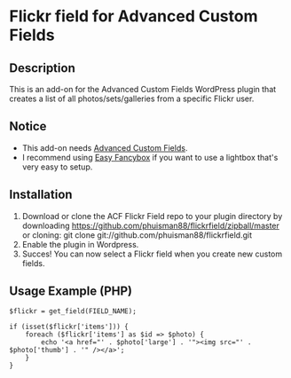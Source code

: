 Flickr field for Advanced Custom Fields
=============

## Description

This is an add-on for the Advanced Custom Fields WordPress plugin that creates a list of all photos/sets/galleries from a specific Flickr user.

## Notice

- This add-on needs [Advanced Custom Fields](http://www.advancedcustomfields.com/).
- I recommend using [Easy Fancybox](https://wordpress.org/plugins/easy-fancybox/) if you want to use a lightbox that's very easy to setup.

## Installation

1. Download or clone the ACF Flickr Field repo to your plugin directory by downloading https://github.com/phuisman88/flickrfield/zipball/master or cloning: git clone git://github.com/phuisman88/flickrfield.git  
2. Enable the plugin in Wordpress.
3. Succes! You can now select a Flickr field when you create new custom fields.

## Usage Example (PHP)

	$flickr = get_field(FIELD_NAME);

	if (isset($flickr['items'])) {
		foreach ($flickr['items'] as $id => $photo) {
			echo '<a href="' . $photo['large'] . '"><img src="' . $photo['thumb'] . '" /></a>';
		}
	}
